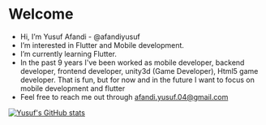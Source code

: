 # Welcome

- Hi, I’m Yusuf Afandi - @afandiyusuf
- I’m interested in Flutter and Mobile development.
- I’m currently learning Flutter.
- In the past 9 years I've been worked as mobile developer, backend developer, frontend developer, unity3d (Game Developer), Html5 game developer. That is fun, but for now and in the future I want to focus on mobile development and flutter
- Feel free to reach me out through afandi.yusuf.04@gmail.com

[![Yusuf's GitHub stats](https://github-readme-stats.vercel.app/api?username=afandiyusuf)](https://github.com/afandiyusuf/github-readme-stats)
